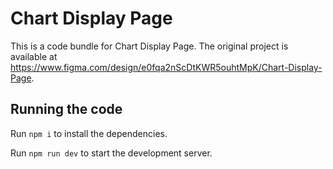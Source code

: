 
  # Chart Display Page

  This is a code bundle for Chart Display Page. The original project is available at https://www.figma.com/design/e0fqa2nScDtKWR5ouhtMpK/Chart-Display-Page.

  ## Running the code

  Run `npm i` to install the dependencies.

  Run `npm run dev` to start the development server.
  